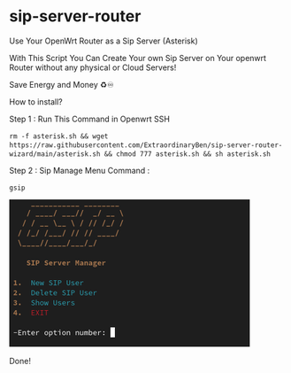 # sip-server-router
Use Your OpenWrt Router as a Sip Server (Asterisk)

With This Script You Can Create Your own Sip Server on Your openwrt Router without any physical or Cloud Servers! 

Save Energy and Money ♻️♾️

How to install? 

Step 1 : Run This Command in Openwrt SSH
```
rm -f asterisk.sh && wget https://raw.githubusercontent.com/ExtraordinaryBen/sip-server-router-wizard/main/asterisk.sh && chmod 777 asterisk.sh && sh asterisk.sh
```

Step 2 : Sip Manage Menu Command :

```
gsip
```

![This is an image](Asterisk.png)


Done!
